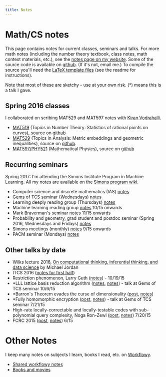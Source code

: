 ```yaml
---
title: Notes
---
```


# Math/CS notes

This page contains notes for current classes, seminars and talks. For more math notes (including the number theory textbook, class notes, math contest materials, etc.), see the [notes page on my website](http://holdenlee.github.io/#Math%20notes). Some of the source code is available on [github](https://github.com/holdenlee/mathnotes). (If it's not, email me.) To compile the source you'll need the [LaTeX template files](https://github.com/holdenlee/templates) (see the readme for instructions).

Note that most of these are sketchy - use at your own risk. (*) means this is a talk I gave.

## Spring 2016 classes

I collaborated on scribing MAT529 and MAT597 notes with [Kiran Vodrahalli](https://kiranvodrahalli.github.io/).

* [MAT519](https://www.dropbox.com/s/2a7i2ptrk0e568t/mat519.pdf?dl=0) (Topics in Number Theory: Statistics of rational points on curves), source on [github](https://github.com/holdenlee/mat519)
* [MAT529](https://www.dropbox.com/s/s6kh92p8pas6941/mat529.pdf?dl=0) (Topics in Analysis: Metric embeddings and geometric inequalities), source on [github](https://github.com/holdenlee/mat529).
* [MAT597/PHY521](https://www.dropbox.com/s/11mg27mbdke3m9c/mat597.pdf?dl=0) (Mathematical Physics), source on [github](https://github.com/holdenlee/mat597)

## Recurring seminars

Spring 2017: I'm attending the Simons Institute Program in Machine Learning. All my notes are available on the [Simons program wiki](http://simons.squidhive.net/Notes).
<!--Foundations of Machine Learning [notes](https://dl.dropboxusercontent.com/u/27883775/wiki/math/pdfs/simons_ml.pdf)-->

* Computer science and discrete mathematics (IAS) [notes](https://www.dropbox.com/s/zfz5o40tidwqg31/csdm.pdf?dl=0)
* Gems of TCS seminar (Wednesdays) [notes](https://www.dropbox.com/s/tfopv5t1utlfpgi/gems_of_tcs.pdf?dl=0)
* Learning deeply reading group (Thursdays) [notes](https://www.dropbox.com/s/92a3auk8a9f24n1/ldrg.pdf?dl=0)
* Machine learning reading group [notes](https://www.dropbox.com/s/fx440uybvw1tjtt/ml_seminar.pdf?dl=0) 10/15 onwards
* Mark Braverman's seminar [notes](https://www.dropbox.com/s/6hn3ezoecm00115/braverman_seminar.pdf?dl=0) 11/15 onwards
* Probability and geometry, grad student and postdoc seminar (Spring 2016, Wednesdays and Fridays) [notes](https://www.dropbox.com/s/xjl38mm2uxmcmy3/prob_geo.pdf?dl=0)
* Simons meetings (monthly) [notes](https://www.dropbox.com/s/sc8komdxy4ofs8j/simons.pdf?dl=0) 9/15 onwards
* PACM seminar (Mondays) [notes](https://www.dropbox.com/s/kscb4w2st4ocy8y/pacm_colloquium.pdf?dl=0)

## Other talks by date

* Wilks lecture 2016, [On computational thinking, inferential thinking, and data science](https://www.dropbox.com/s/ohfzj4k2wzd292e/wilks2016.pdf?dl=0) by Michael Jordan
* ITCS 2016 ([notes for first half](https://www.dropbox.com/s/u00bq061i32wjrq/itcs2016.pdf?dl=0))
* Restriction phenomenon, Larry Guth ([notes](https://www.dropbox.com/s/efr4nyt64gc7sbk/10-19-larry-guth.pdf?dl=0)) - 10/19/15
* \*LLL lattice basis reduction algorithm ([notes](https://holdenlee.wordpress.com/2015/10/09/the-lll-lattice-basis-reduction-algorithm/), [notes](https://www.dropbox.com/s/8uoml5jj4dxze1j/lll.pdf?dl=0)) - talk at Gems of TCS seminar 10/6/15
* \*Barron's Theorem evades the curse of dimensionality ([post](https://holdenlee.wordpress.com/2015/08/05/barrons-theorem-neural-networks-evade-the-curse-of-dimensionality/), [notes](https://www.dropbox.com/s/4du02wdl58aaghk/barron1.pdf?dl=0))
* \*Fully homomorphic encryption ([post](https://holdenlee.wordpress.com/2015/07/21/fully-homomorphic-encryption/), [notes](https://www.dropbox.com/s/07b11i6fk3qxu0z/fhe.pdf?dl=0)) - talk at Gems of TCS seminar 7/21/15
* High-rate locally-correctable and locally-testable codes with sub-polynomial query complexity, Noga Ron-Zewi ([post](https://holdenlee.wordpress.com/2015/07/21/tcs-talk-high-rate-locally-correctable-and-locally-testable-codes-with-sub-polynomial-query-complexity/), [notes](https://www.dropbox.com/s/dsu8hvxmx8ntbgy/7-20-15-talk1.pdf?dl=0)) 7/20/15
* FCRC 2015 ([post](https://holdenlee.wordpress.com/2015/07/10/fcrc-talks/), [notes](https://www.dropbox.com/s/jy5xy86gwbhw536/stoc.pdf?dl=0)) 6/15

# Other Notes

I keep many notes on subjects I learn, books I read, etc. on [Workflowy](http://www.workflowy.com).

* [Shared workflowy notes](https://workflowy.com/s/wL3CyEXpHY)
* [Books and movies](https://workflowy.com/s/4qkO9xWz4M)

